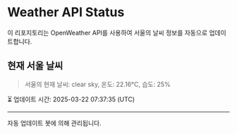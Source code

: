 
# Weather API Status

이 리포지토리는 OpenWeather API를 사용하여 서울의 날씨 정보를 자동으로 업데이트합니다.

## 현재 서울 날씨
> 서울의 현재 날씨: clear sky, 온도: 22.16°C, 습도: 25%

⏳ 업데이트 시간: 2025-03-22 07:37:35 (UTC)

---
자동 업데이트 봇에 의해 관리됩니다.

